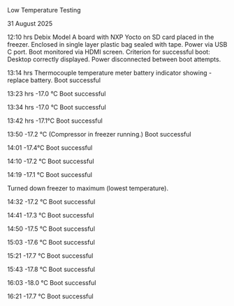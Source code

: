 Low Temperature Testing

31 August 2025

12:10 hrs
Debix Model A board with NXP Yocto on SD card placed in the freezer.
Enclosed in single layer plastic bag sealed with tape.
Power via USB C port.
Boot monitored via HDMI screen.
Criterion for successful boot: Desktop correctly displayed.
Power disconnected between boot attempts.

13:14 hrs
Thermocouple temperature meter battery indicator showing - replace battery.
Boot successful

13:23 hrs
-17.0 °C
Boot successful

13:34 hrs
-17.0 °C
Boot successful

13:42 hrs
-17.1°C
Boot successful

13:50
-17.2 °C (Compressor in freezer running.)
Boot successful

14:01
-17.4°C
Boot successful

14:10
-17.2 °C
Boot successful

14:19
-17.1 °C
Boot successful

Turned down freezer to maximum (lowest temperature).

14:32
-17.2 °C
Boot successful

14:41
-17.3 °C
Boot successful

14:50
-17.5 °C
Boot successful

15:03
-17.6 °C
Boot successful

15:21
-17.7 °C
Boot successful

15:43
-17.8 °C
Boot successful

16:03
-18.0 °C
Boot successful

16:21
-17.7 °C
Boot successful
